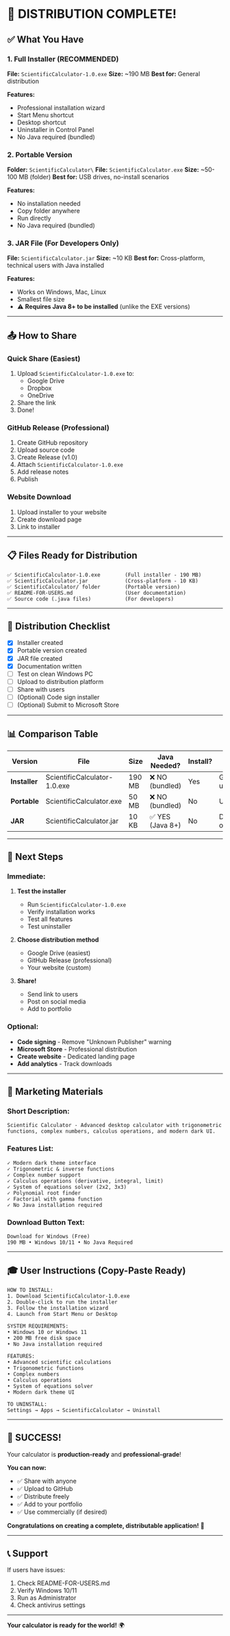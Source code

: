# 🎉 DISTRIBUTION COMPLETE!

## ✅ What You Have

### 1. Full Installer (RECOMMENDED)
**File:** `ScientificCalculator-1.0.exe`
**Size:** ~190 MB
**Best for:** General distribution

**Features:**
- Professional installation wizard
- Start Menu shortcut
- Desktop shortcut
- Uninstaller in Control Panel
- No Java required (bundled)

### 2. Portable Version
**Folder:** `ScientificCalculator\`
**File:** `ScientificCalculator.exe`
**Size:** ~50-100 MB (folder)
**Best for:** USB drives, no-install scenarios

**Features:**
- No installation needed
- Copy folder anywhere
- Run directly
- No Java required (bundled)

### 3. JAR File (For Developers Only)
**File:** `ScientificCalculator.jar`
**Size:** ~10 KB
**Best for:** Cross-platform, technical users with Java installed

**Features:**
- Works on Windows, Mac, Linux
- Smallest file size
- ⚠️ **Requires Java 8+ to be installed** (unlike the EXE versions)

---

## 📤 How to Share

### Quick Share (Easiest)
1. Upload `ScientificCalculator-1.0.exe` to:
   - Google Drive
   - Dropbox
   - OneDrive
2. Share the link
3. Done!

### GitHub Release (Professional)
1. Create GitHub repository
2. Upload source code
3. Create Release (v1.0)
4. Attach `ScientificCalculator-1.0.exe`
5. Add release notes
6. Publish

### Website Download
1. Upload installer to your website
2. Create download page
3. Link to installer

---

## 📋 Files Ready for Distribution

```
✅ ScientificCalculator-1.0.exe        (Full installer - 190 MB)
✅ ScientificCalculator.jar            (Cross-platform - 10 KB)
✅ ScientificCalculator/ folder        (Portable version)
✅ README-FOR-USERS.md                 (User documentation)
✅ Source code (.java files)           (For developers)
```

---

## 🎯 Distribution Checklist

- [x] Installer created
- [x] Portable version created
- [x] JAR file created
- [x] Documentation written
- [ ] Test on clean Windows PC
- [ ] Upload to distribution platform
- [ ] Share with users
- [ ] (Optional) Code sign installer
- [ ] (Optional) Submit to Microsoft Store

---

## 📊 Comparison Table

| Version | File | Size | Java Needed? | Install? | Best For |
|---------|------|------|--------------|----------|----------|
| **Installer** | ScientificCalculator-1.0.exe | 190 MB | ❌ NO (bundled) | Yes | General users |
| **Portable** | ScientificCalculator.exe | 50 MB | ❌ NO (bundled) | No | USB/portable |
| **JAR** | ScientificCalculator.jar | 10 KB | ✅ YES (Java 8+) | No | Developers only |

---

## 🚀 Next Steps

### Immediate:
1. **Test the installer**
   - Run `ScientificCalculator-1.0.exe`
   - Verify installation works
   - Test all features
   - Test uninstaller

2. **Choose distribution method**
   - Google Drive (easiest)
   - GitHub Release (professional)
   - Your website (custom)

3. **Share!**
   - Send link to users
   - Post on social media
   - Add to portfolio

### Optional:
- **Code signing** - Remove "Unknown Publisher" warning
- **Microsoft Store** - Professional distribution
- **Create website** - Dedicated landing page
- **Add analytics** - Track downloads

---

## 📢 Marketing Materials

### Short Description:
```
Scientific Calculator - Advanced desktop calculator with trigonometric 
functions, complex numbers, calculus operations, and modern dark UI.
```

### Features List:
```
✓ Modern dark theme interface
✓ Trigonometric & inverse functions
✓ Complex number support
✓ Calculus operations (derivative, integral, limit)
✓ System of equations solver (2x2, 3x3)
✓ Polynomial root finder
✓ Factorial with gamma function
✓ No Java installation required
```

### Download Button Text:
```
Download for Windows (Free)
190 MB • Windows 10/11 • No Java Required
```

---

## 🎓 User Instructions (Copy-Paste Ready)

```
HOW TO INSTALL:
1. Download ScientificCalculator-1.0.exe
2. Double-click to run the installer
3. Follow the installation wizard
4. Launch from Start Menu or Desktop

SYSTEM REQUIREMENTS:
• Windows 10 or Windows 11
• 200 MB free disk space
• No Java installation required

FEATURES:
• Advanced scientific calculations
• Trigonometric functions
• Complex numbers
• Calculus operations
• System of equations solver
• Modern dark theme UI

TO UNINSTALL:
Settings → Apps → ScientificCalculator → Uninstall
```

---

## 🎉 SUCCESS!

Your calculator is **production-ready** and **professional-grade**!

**You can now:**
- ✅ Share with anyone
- ✅ Upload to GitHub
- ✅ Distribute freely
- ✅ Add to your portfolio
- ✅ Use commercially (if desired)

**Congratulations on creating a complete, distributable application!** 🚀

---

## 📞 Support

If users have issues:
1. Check README-FOR-USERS.md
2. Verify Windows 10/11
3. Run as Administrator
4. Check antivirus settings

---

**Your calculator is ready for the world!** 🌍
